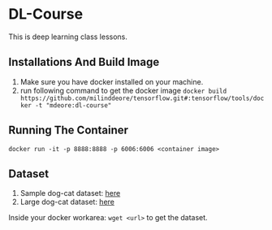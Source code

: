 # DL-Course
This is deep learning class lessons. 


## Installations And Build Image
1. Make sure you have docker installed on your machine. 
2. run following command to get the docker image `docker build https://github.com/milinddeore/tensorflow.git#:tensorflow/tools/docker -t "mdeore:dl-course"`

## Running The Container
`docker run -it -p 8888:8888 -p 6006:6006 <container image>`


## Dataset
1. Sample dog-cat dataset: [here](https://www.dropbox.com/s/df6vzzdc96cce6p/sample-dog-cat.tar) 
2. Large dog-cat dataset: [here](http://files.fast.ai/data/dogscats.zip)

Inside your docker workarea: `wget <url>` to get the dataset.  
